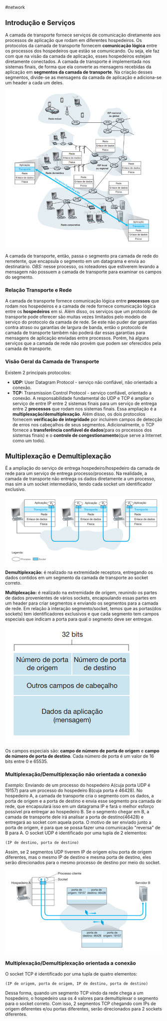#network
## Introdução e Serviços
A camada de transporte fornece serviços de comunicação diretamente aos processos de aplicação que rodam em diferentes hospedeiros. Os protocolos da camada de transporte fornecem **comunicação lógica** entre os processos dos hospedeiros que estão se comunicando. Ou seja, ele faz com que na visão da camada de aplicação, esses hospedeiros estejam diretamente conectados.
A camada de transporte é implementada nos sistemas finais, de forma que ela converte as mensagens recebidas da aplicação em **segmentos da camada de transporte**. Na criação desses segmentos, divide-se as mensagens da camada de aplicação e adiciona-se um header a cada um deles.

![](/_assets/Pasted%20image%2020230114115723.png)

A camada de transporte, então, passa o segmento pra camada de rede do remetente, que encapsula o segmento em um datagrama e envia ao destinatário.
*OBS:* nesse processo, os roteadores que estiverem levando a mensagem não possuem a camada de transporte para examinar os campos do segmento.

### Relação Transporte e Rede
A camada de transporte fornece comunicação lógica entre **processos** que rodam nos hospedeiros e a camada de rede fornece comunicação lógica entre os **hospedeiros** em si.
Além disso, os serviços que um protocolo de transporte pode oferecer são muitas vezes limitados pelo modelo de serviço do protocolo da camada de rede. Se este não puder dar garantias contra atraso ou garantias de largura de banda, então o protocolo de camada de transporte também não poderá dar essas garantias para mensagens de aplicação enviadas entre processos. Porém, há alguns serviços que a camada de rede não provém que podem ser oferecidos pela camada de transporte.

### Visão Geral da Camada de Transporte
Existem 2 principais protocolos:
- **UDP:** User Datagram Protocol - serviço não confiável, não orientado a conexão.
- **TCP:** Transmission Control Protocol - serviço confiável, orientado a conexão.
A responsabilidade fundamental do UDP e TCP é ampliar o serviço de entre IP entre 2 sistemas finais para um serviço de entrega entre 2 **processos** que rodam nos sistemas finais. Essa ampliação é a **multiplexação/demultiplexação**.
Além disso, os dois protocolos fornecem **verificação de integridade** por incluirem campos de detecção de erros nos cabeçalhos de seus segmentos.
Adicionalmente, o TCP fornece a **transferência confiável de dados**(para os processos dos sistemas finais) e o **controle de congestionamento**(que serve a Internet como um todo).

## Multiplexação e Demultiplexação
É a ampliação do serviço de entrega hospedeiro/hospedeiro da camada de rede para um serviço de entrega processo/processo.
Na realidade, a camada de transporte não entrega os dados diretamente a um processo, mas sim a um socket intermediário, tendo cada socket um identificador exclusivo.

![](/_assets/Pasted%20image%2020230114125738.png)

**Demultiplexação:** é realizado na extremidade receptora, entregando os dados contidos em um segmento da camada de transporte ao socket correto.

**Multiplexação:** é realizado na extremidade de origem, reunindo os partes de dados provenientes de vários sockets, encapsulando essas partes em um header para criar segmentos e enviando os segmentos para a camada de rede.
Em relação à interação segmento/socket, temos que as portas(dos sockets) tem identificadores exclusivos e que cada segmento tem campos especiais que indicam a porta para qual o segmento deve ser entregue.

![](/_assets/Pasted%20image%2020230114131525.png)

Os campos especiais são: **campo de número de porta de origem** e **campo de número de porta de destino**. Cada número de porta é um valor de 16 bits entre 0 e 65535.
### Multiplexação/Demultiplexação não orientada a conexão
*Exemplo:* Enviando de um processo do hospedeiro A(cuja porta UDP é 19157) para um processo do hospedeiro B(cuja porta é 46428). No hospedeiro A, a camada de transporte cria o segmento com os dados, a porta de origem e a porta de destino e envia esse segmento pra camada de rede, que encapsulará isso em um datagrama IP e fará o melhor esforço possível pra entregar ao hospedeiro B.
Se o segmento chegar em B, a camada de transporte dele irá analisar a porta de destino(46428) e entregará ao socket com aquela porta.
O motivo de ser enviado junto a porta de origem, é para que se possa fazer uma comunicação "reversa" de B para A.
O socket UDP é identificado por uma tupla de 2 elementos:
```
(IP de destino, porta de destino)
```
Assim, se 2 segmentos UDP tiverem IP de origem e/ou porta de origem diferentes, mas o mesmo IP de destino e mesma porta de destino, eles serão direcionados para o mesmo processo de destino por meio do socket.

![](/_assets/Pasted%20image%2020230114133852.png)

### Multiplexação/Demultiplexação orientada a conexão
O socket TCP é identificado por uma tupla de quatro elementos:
```
(IP de origem, porta de origem, IP de destino, porta de destino)
```
Dessa forma, quando um segmento TCP vindo da rede chega a um hospedeiro, o hospedeiro usa os 4 valores para demultiplexar o segmento para o socket correto. Com isso, 2 segmentos TCP chegando com IPs de origem diferentes e/ou portas diferentes, serão direcionados para 2 sockets diferentes.